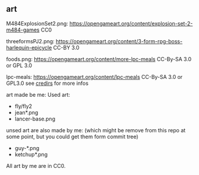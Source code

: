 
## art

M484ExplosionSet2.png:
https://opengameart.org/content/explosion-set-2-m484-games
CC0

threeformsPJ2.png:
https://opengameart.org/content/3-form-rpg-boss-harlequin-epicycle
CC-BY 3.0

foods.png:
https://opengameart.org/content/more-lpc-meals
CC-By-SA 3.0 or GPL 3.0

lpc-meals:
https://opengameart.org/content/lpc-meals
CC-By-SA 3.0 or GPL3.0
see [credirs](lpc-meals/CREDITS-meals.txt) for more infos


art made be me:
Used art:
- fly/fly2
- jean*.png
- lancer-base.png

unsed art are also made by me:
(which might be remove from this repo at some point, but you could get them form commit tree)
- guy-*.png
- ketchup*.png

All art by me are in CC0.